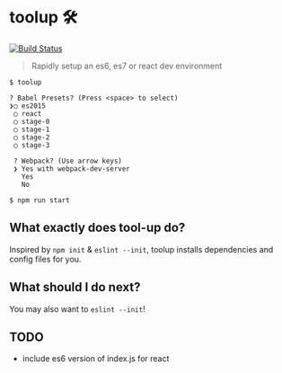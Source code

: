 # toolup 🛠

[![Build Status](https://travis-ci.org/bencooling/toolup.svg?branch=master)](https://travis-ci.org/bencooling/toolup)

> Rapidly setup an es6, es7 or react dev environment

```
$ toolup

? Babel Presets? (Press <space> to select)
❯◯ es2015
 ◯ react
 ◯ stage-0
 ◯ stage-1
 ◯ stage-2
 ◯ stage-3

 ? Webpack? (Use arrow keys)
 ❯ Yes with webpack-dev-server
   Yes
   No

$ npm run start
```


## What exactly does tool-up do?

Inspired by `npm init` & `eslint --init`, toolup installs dependencies and config files for you.


## What should I do next?

You may also want to `eslint --init`!  


## TODO
- include es6 version of index.js for react
